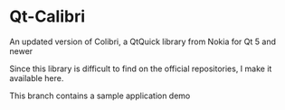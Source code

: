 # Qt-Calibri

An updated version of Colibri, a QtQuick library from Nokia for Qt 5 and newer

Since this library is difficult to find on the official repositories, I make it available here.

This branch contains a sample application demo
